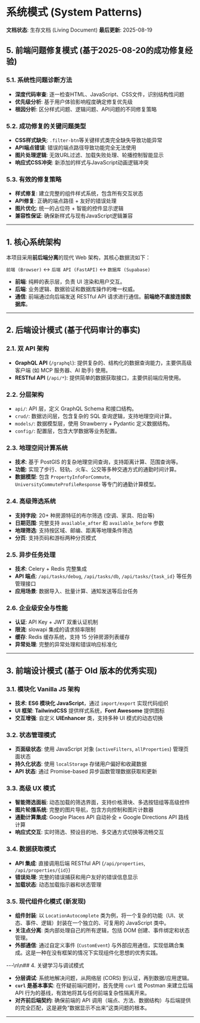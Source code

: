 # 系统模式 (System Patterns)

**文档状态**: 生存文档 (Living Document)
**最后更新**: 2025-08-19

## 5. 前端问题修复模式 (基于2025-08-20的成功修复经验)

### 5.1. 系统性问题诊断方法
- **深度代码审查**: 逐一检查HTML、JavaScript、CSS文件，识别结构性问题
- **优先级分析**: 基于用户体验影响程度确定修复优先级
- **根因分析**: 区分样式问题、逻辑问题、API问题的不同修复策略

### 5.2. 成功修复的关键问题类型
- **CSS样式缺失**: `.filter-btn`等关键样式类完全缺失导致功能异常
- **API端点错误**: 错误的端点路径导致功能完全无法使用
- **图片处理逻辑**: 无效URL过滤、加载失败处理、轮播控制智能显示
- **响应式CSS冲突**: 新添加的样式与JavaScript动画逻辑冲突

### 5.3. 有效的修复策略
- **样式修复**: 建立完整的组件样式系统，包含所有交互状态
- **API修复**: 正确的端点路径 + 友好的错误处理
- **图片优化**: 统一的占位符 + 智能的控件显示逻辑
- **兼容性保证**: 确保新样式与现有JavaScript逻辑兼容

---

## 1. 核心系统架构

本项目采用**前后端分离**的现代 Web 架构，其核心数据流如下：

`前端 (Browser)` ↔️ `后端 API (FastAPI)` ↔️ `数据库 (Supabase)`

- **前端**: 纯粹的表示层，负责 UI 渲染和用户交互。
- **后端**: 业务逻辑、数据验证和数据库操作的唯一权威。
- **通信**: 前端通过向后端发送 RESTful API 请求进行通信。**前端绝不直接连接数据库**。

---

## 2. 后端设计模式 (基于代码审计的事实)

### 2.1. 双 API 架构
- **GraphQL API** (`/graphql`): 提供复杂的、结构化的数据查询能力，主要供高级客户端 (如 MCP 服务器、AI 助手) 使用。
- **RESTful API** (`/api/*`): 提供简单的数据获取接口，主要供前端应用使用。

### 2.2. 分层架构
- `api/`: API 层，定义 GraphQL Schema 和接口结构。
- `crud/`: 数据访问层，包含复杂的 SQL 查询逻辑，支持地理空间计算。
- `models/`: 数据模型层，使用 Strawberry + Pydantic 定义数据结构。
- `config/`: 配置层，包含大学数据等业务配置。

### 2.3. 地理空间计算系统
- **技术**: 基于 PostGIS 的复杂地理空间查询，支持距离计算、范围查询等。
- **功能**: 实现了步行、轻轨、火车、公交等多种交通方式的通勤时间计算。
- **数据模型**: 包含 `PropertyInfoForCommute`, `UniversityCommuteProfileResponse` 等专门的通勤计算模型。

### 2.4. 高级筛选系统
- **支持字段**: 20+ 种房源特征的布尔筛选 (空调、家具、阳台等)
- **日期范围**: 完整支持 `available_after` 和 `available_before` 参数
- **地理筛选**: 支持按区域、邮编、距离等地理条件筛选
- **分页**: 支持页码和游标两种分页模式

### 2.5. 异步任务处理
- **技术**: Celery + Redis 完整集成
- **API 端点**: `/api/tasks/debug`, `/api/tasks/db`, `/api/tasks/{task_id}` 等任务管理接口
- **应用场景**: 数据导入、批量计算、通知发送等后台任务

### 2.6. 企业级安全与性能
- **认证**: API Key + JWT 双重认证机制
- **限流**: slowapi 集成的请求频率限制
- **缓存**: Redis 缓存系统，支持 15 分钟房源列表缓存
- **异常处理**: 完整的异常处理和错误响应标准化

---

## 3. 前端设计模式 (基于 Old 版本的优秀实现)

### 3.1. 模块化 Vanilla JS 架构
- **技术**: **ES6 模块化 JavaScript**，通过 `import/export` 实现代码组织
- **UI 框架**: **TailwindCSS** 提供样式系统，**Font Awesome** 提供图标
- **交互增强**: 自定义 **UIEnhancer** 类，支持多种 UI 模式的动态切换

### 3.2. 状态管理模式
- **页面级状态**: 使用 JavaScript 对象 (`activeFilters`, `allProperties`) 管理页面状态
- **持久化状态**: 使用 `localStorage` 存储用户偏好和收藏数据
- **API 状态**: 通过 Promise-based 异步函数管理数据获取和更新

### 3.3. 高级 UX 模式
- **智能筛选面板**: 动态加载的筛选界面，支持价格滑块、多选按钮组等高级控件
- **图片轮播系统**: 完整的图片导航，包含方向控制和图片计数器
- **通勤计算集成**: Google Places API 自动补全 + Google Directions API 路线计算
- **响应式交互**: 实时筛选、预设目的地、多交通方式切换等流畅交互

### 3.4. 数据获取模式
- **API 集成**: 直接调用后端 RESTful API (`/api/properties`, `/api/properties/{id}`)
- **错误处理**: 完整的错误捕获和用户友好的错误信息显示
- **加载状态**: 动态加载指示器和状态管理

### 3.5. 现代组件化模式 (新发现)
- **组件封装**: 以 `LocationAutocomplete` 类为例，将一个复杂的功能（UI、状态、事件、逻辑）封装在一个独立的、可复用的 JavaScript 类中。
- **关注点分离**: 类内部处理自己的所有逻辑，包括 DOM 创建、事件绑定和状态管理。
- **外部通信**: 通过自定义事件 (`CustomEvent`) 与外部应用通信，实现低耦合集成。这是一种在没有框架的情况下实现组件化思想的优秀实践。

---\n\n## 4. 关键学习与调试模式

- **分层调试**: 系统地解决问题，从网络层 (CORS) 到认证，再到数据/应用逻辑。
- **`curl` 是基本事实**: 在怀疑前端问题时，首先使用 `curl` 或 Postman 来建立后端 API 行为的基线，有效地将其与任何前端复杂性隔离开来。
- **对齐前后端契约**: 确保前端的 API 调用（端点、方法、数据结构）与后端提供的完全匹配，这是避免“数据显示不出来”这类问题的根本。

---
